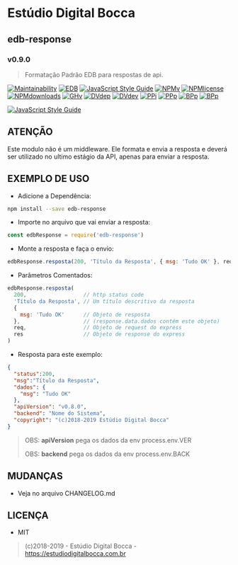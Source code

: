 # Estúdio Digital Bocca

## edb-response

### v0.9.0

> Formatação Padrão EDB para respostas de api.

[![Maintainability](https://api.codeclimate.com/v1/badges/099992aed09bb6cb59e9/maintainability)](https://codeclimate.com/github/digitalbocca/edb-response/maintainability)
[![EDB](https://badgen.net/badge/produto/EDB/f19b2c)](https://estudiodigitalbocca.com.br)
[![JavaScript Style Guide](https://badgen.net/badge/code%20style/standard/yellow)](https://standardjs.com)
[![NPMv](https://badgen.net/npm/v/edb-response)](https://www.npmjs.com/package/edb-response)
[![NPMlicense](https://badgen.net/npm/license/edb-response)](https://www.npmjs.com/package/edb-response)
[![NPMdownloads](https://badgen.net/npm/dt/edb-response)](https://www.npmjs.com/package/edb-response)
[![GHv](https://badgen.net/github/tag/digitalbocca/edb-response)](https://github.com/digitalbocca/edb-response)
[![DVdep](https://badgen.net/david/dep/digitalbocca/edb-response)](https://www.npmjs.com/package/edb-response)
[![DVdev](https://badgen.net/david/dev/digitalbocca/edb-response)](https://www.npmjs.com/package/edb-response)
[![PPi](https://badgen.net/packagephobia/install/edb-response)](https://www.npmjs.com/package/edb-response)
[![PPp](https://badgen.net/packagephobia/publish/edb-response)](https://www.npmjs.com/package/edb-response)
[![BPp](https://badgen.net/bundlephobia/min/edb-response)](https://www.npmjs.com/package/edb-response)
[![BPp](https://badgen.net/bundlephobia/minzip/edb-response)](https://www.npmjs.com/package/edb-response)

[![JavaScript Style Guide](https://cdn.rawgit.com/standard/standard/master/badge.svg)](https://github.com/standard/standard)

## ATENÇÃO

Este modulo não é um middleware. Ele formata e envia a resposta e deverá ser utilizado no ultimo estágio da API, apenas para enviar a resposta.

## EXEMPLO DE USO

- Adicione a Dependência:

```bash
npm install --save edb-response
```

- Importe no arquivo que vai enviar a resposta:

```js
const edbResponse = require('edb-response')
```

- Monte a resposta e faça o envio:

```js
edbResponse.resposta(200, 'Título da Resposta', { msg: 'Tudo OK' }, req, res)
```

- Parâmetros Comentados:

```js
edbResponse.resposta(
  200,                  // http status code
  'Título da Resposta', // Um título descritivo da resposta
  {
    msg: 'Tudo OK'      // Objeto de resposta
  },                    // (response.data.dados contém este objeto)
  req,                  // Objeto de request do express
  res                   // Objeto de response do express
)
```

- Resposta para este exemplo:

```json
{
  "status":200,
  "msg":"Título da Resposta",
  "dados": {
    "msg": "Tudo OK"
  },
  "apiVersion": "v0.8.0",
  "backend": "Nome do Sistema",
  "copyright": "(c)2018-2019 Estúdio Digital Bocca"
}
```

> OBS: **apiVersion** pega os dados da env process.env.VER
>
> OBS: **backend** pega os dados da env process.env.BACK

## MUDANÇAS

- Veja no arquivo CHANGELOG.md

## LICENÇA

- MIT

> (c)2018-2019 - Estúdio Digital Bocca - <https://estudiodigitalbocca.com.br>